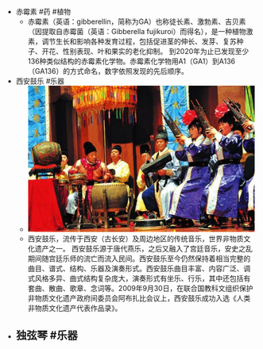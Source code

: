 - 赤霉素 #药 #植物
	- 赤霉素（英语：gibberellin，简称为GA）也称徒长素、激勃素、吉贝素（因提取自赤霉菌（英语：Gibberella fujikuroi）而得名），是一种植物激素，调节生长和影响各种发育过程，包括促进茎的伸长、发芽、复苏种子、开花、性别表现、叶和果实的老化抑制。 到2020年为止已发现至少136种类似结构的赤霉素化学物。赤霉素化学物用A1（GA1）到A136（GA136）的方式命名，数字依照发现的先后顺序。
- 西安鼓乐 #乐器
	- ![image.png](../assets/image_1662341532642_0.png)
	- 西安鼓乐，流传于西安（古长安）及周边地区的传统音乐，世界非物质文化遗产之一。
	  西安鼓乐源于唐代燕乐，之后又融入了宫廷音乐，安史之乱期间随宫廷乐师的流亡而流入民间。西安鼓乐至今仍然保持着相当完整的曲目、谱式、结构、乐器及演奏形式。西安鼓乐曲目丰富、内容广泛、调式风格多异、曲式结构复杂庞大，演奏形式有坐乐、行乐，其中还包括有套曲、散曲、歌章、念词等。2009年9月30日，在联合国教科文组织保护非物质文化遗产政府间委员会阿布扎比会议上，西安鼓乐成功入选《人类非物质文化遗产代表作品录》。
- 独弦琴 #乐器
	-